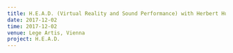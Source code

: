 ```yaml
---
title: H.E.A.D. (Virtual Reality and Sound Performance) with Herbert Hutter and Linus Barta
date: 2017-12-02
time: 2017-12-02
venue: Lege Artis, Vienna
project: H.E.A.D.
---
```



